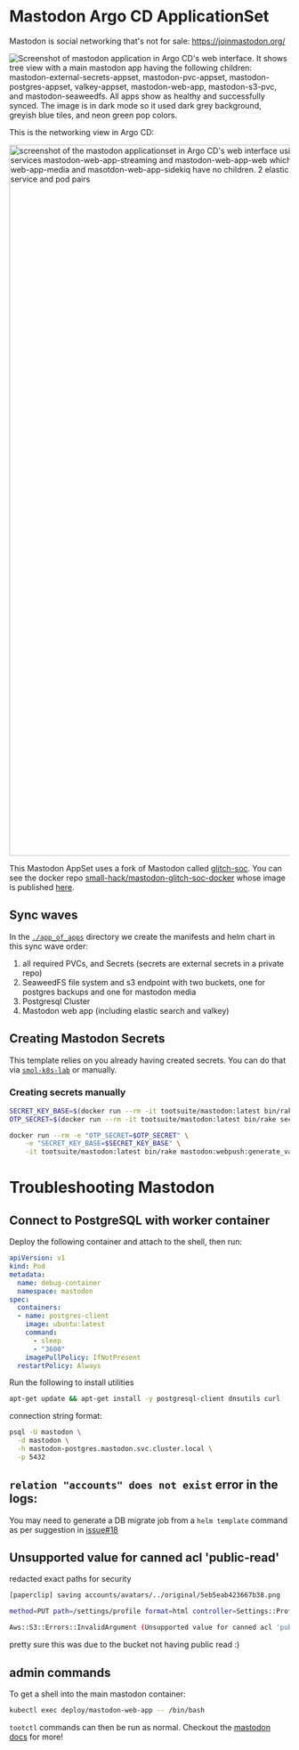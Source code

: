 # Mastodon Argo CD ApplicationSet
Mastodon is social networking that's not for sale: https://joinmastodon.org/

![Screenshot of mastodon application in Argo CD's web interface. It shows tree view with a main mastodon app having the following children: mastodon-external-secrets-appset, mastodon-pvc-appset, mastodon-postgres-appset, valkey-appset, mastodon-web-app, mastodon-s3-pvc, and mastodon-seaweedfs. All apps show as healthy and successfully synced. The image is in dark mode so it used dark grey background, greyish blue tiles, and neon green pop colors.](https://github.com/user-attachments/assets/a6657495-02f0-41c9-b6e6-d6149549c7ab)

This is the networking view in Argo CD:

<img width="1278" alt="screenshot of the mastodon applicationset in Argo CD's web interface using the networking tree mode view. it shows the flow of cloud to ip address to mastodon-web-app ingress to two services mastodon-web-app-streaming and mastodon-web-app-web which each go to their respective pods. There's also additional services and pods outside of that flow. pods masotdon-web-app-media and masotdon-web-app-sidekiq have no children. 2 elastic search services have the same elastic search pod child. and then there's an additional 3 matching elastic search service and pod pairs" src="https://github.com/user-attachments/assets/c19ec840-e15a-4504-b6eb-7ed13601846e">


This Mastodon AppSet uses a fork of Mastodon called [glitch-soc](https://github.com/glitch-soc/mastodon). You can see the docker repo [small-hack/mastodon-glitch-soc-docker](https://github.com/small-hack/mastodon-glitch-soc-docker) whose image is published [here](https://hub.docker.com/repository/docker/jessebot/mastodon-glitch-soc/general).


## Sync waves
In the [`./app_of_apps`](./app_of_apps) directory we create the manifests and helm chart in this sync wave order:
1. all required PVCs, and Secrets (secrets are external secrets in a private repo)
2. SeaweedFS file system and s3 endpoint with two buckets, one for postgres backups and one for mastodon media
3. Postgresql Cluster
4. Mastodon web app (including elastic search and valkey)

## Creating Mastodon Secrets
This template relies on you already having created secrets. You can do that via [`smol-k8s-lab`](https://small-hack.github.io/smol-k8s-lab/k8s_apps/mastodon/) or manually.

### Creating secrets manually

```bash
SECRET_KEY_BASE=$(docker run --rm -it tootsuite/mastodon:latest bin/rake secret)
OTP_SECRET=$(docker run --rm -it tootsuite/mastodon:latest bin/rake secret)

docker run --rm -e "OTP_SECRET=$OTP_SECRET" \
    -e "SECRET_KEY_BASE=$SECRET_KEY_BASE" \
    -it tootsuite/mastodon:latest bin/rake mastodon:webpush:generate_vapid_key
```

# Troubleshooting Mastodon

## Connect to PostgreSQL with worker container
Deploy the following container and attach to the shell, then run:

```yaml
apiVersion: v1
kind: Pod
metadata:
  name: debug-container
  namespace: mastodon
spec:
  containers:
  - name: postgres-client
    image: ubuntu:latest
    command:
      - sleep
      - "3600"
    imagePullPolicy: IfNotPresent
  restartPolicy: Always
```

Run the following to install utilities

```bash
apt-get update && apt-get install -y postgresql-client dnsutils curl
```

connection string format:

```bash
psql -U mastodon \
  -d mastodon \
  -h mastodon-postgres.mastodon.svc.cluster.local \
  -p 5432
```

## `relation "accounts" does not exist` error in the logs:

You may need to generate a DB migrate job from a `helm template` command as per suggestion in [issue#18](https://github.com/mastodon/chart/issues/18#issuecomment-1369804876)

## Unsupported value for canned acl 'public-read'
redacted exact paths for security
```bash
[paperclip] saving accounts/avatars/../original/5eb5eab423667b38.png

method=PUT path=/settings/profile format=html controller=Settings::ProfilesController action=update status=500 error='Aws::S3::Errors::InvalidArgument: Unsupported value for canned acl 'public-read'' duration=368.45 view=0.00 db=1.15

Aws::S3::Errors::InvalidArgument (Unsupported value for canned acl 'public-read'):
```

pretty sure this was due to the bucket not having public read :)

## admin commands

To get a shell into the main mastodon container:
```bash
kubectl exec deploy/mastodon-web-app -- /bin/bash
```

`tootctl` commands can then be run as normal. Checkout the [mastodon docs](https://docs.joinmastodon.org/admin/tootctl/) for more!
